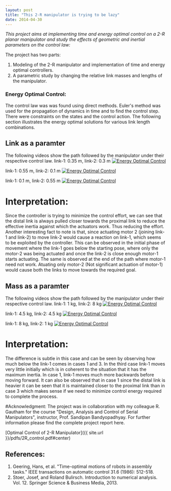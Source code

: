 ```yaml
---
layout: post
title: "This 2-R manipulator is trying to be lazy"
date: 2014-04-30
---
```


*This project aims at implementing time and energy optimal control on a 2-R planar manipulator and study the effects of geometric and inertial parameters on the control law:*

The project has two parts:
<ol>
<li>Modeling of the 2-R manipulator and implementation of time and energy optimal controllers.</li>
<li>A parametric study by changing the relative link masses and lengths of the manipulator.</li>
</ol>

### Energy Optimal Control:
The control law was was found using direct methods. Euler's method was used for the propagation of dynamics in time and to find the control step.  There were constraints on the states and the control action. The following section illustrates the energy optimal solutions for various link length combinations.

## Link as a paramter
The following videos show the path followed by the manipulator under their respective control law.
link-1: 0.35 m, link-2: 0.3 m
[![Energy Optimal Control](http://img.youtube.com/vi/2JrzHURlHvY/0.jpg)](http://www.youtube.com/watch?v=2JrzHURlHvY "2-R Energy Optimal Control")

link-1: 0.55 m, link-2: 0.1 m
[![Energy Optimal Control](http://img.youtube.com/vi/utFf0bHNMCA/0.jpg)](http://www.youtube.com/watch?v=utFf0bHNMCA "2-R Energy Optimal Control")

link-1: 0.1 m, link-2: 0.55 m
[![Energy Optimal Control](http://img.youtube.com/vi/SDWUbYIC_J0/0.jpg)](http://www.youtube.com/watch?v=SDWUbYIC_J0 "2-R Energy Optimal Control")

# Interpretation:
Since the controller is trying to minimize the control effort, we can see that the distal link is always pulled closer towards the proximal link to reduce the effective inertia against which the actuators work. Thus reducing the effort. Another interesting fact to note is that, since actuating motor 2 (joining link-1 and link-2) to move link-2 would cause a reaction on link-1, which seems to be exploited by the controller. This can be observed in the initial phase of movement where the link-1 goes below the starting pose, where only the motor-2 was being actuated and once the link-2 is close enough motor-1 starts actuating. The same is observed at the end of the path where motor-1 need not work. Atuating only motor-2 (Not significant actuation of motor-1) would cause both the links to move towards the required goal.

## Mass as a paramter
The following videos show the path followed by the manipulator under their respective control law.
link-1: 1 kg, link-2: 8 kg
[![Energy Optimal Control](http://img.youtube.com/vi/q5BXF6bjdrg/0.jpg)](http://www.youtube.com/watch?v=q5BXF6bjdrg "2-R Energy Optimal Control")

link-1: 4.5 kg, link-2: 4.5 kg
[![Energy Optimal Control](http://img.youtube.com/vi/VkHPzQlsNew/0.jpg)](http://www.youtube.com/watch?v=VkHPzQlsNew "2-R Energy Optimal Control")

link-1: 8 kg, link-2: 1 kg
[![Energy Optimal Control](http://img.youtube.com/vi/ka6JoWCYZB4/0.jpg)](http://www.youtube.com/watch?v=ka6JoWCYZB4 "2-R Energy Optimal Control")

# Interpretation:
The difference is subtle in this case and can be seen by observing how much below the link-1 comes in cases 1 and 3. In the third case link-1 moves very little initially which is in coherent to the situation that it has the maximum inertia. In case 1, link-1 moves much more backwards before moving forward. It can also be observed that in case 1 since the distal link is heavier it can be seen that it is maintained closer to the proximal link than in case 3 which makes sense if we need to minimize control energy required to complete the process.

#Acknowledgment:
The project was in collaboration with my colleague R. Gautham for the course "Design, Analysis and Control of Serial Manipulators", instructor, Prof. Sandipan Bandyopadhyay. For further information please find the complete project report here. 

[Optimal Control of 2-R Manipulator]({{ site.url }}/pdfs/2R_control.pdf#center)

## **References**:
1. Geering, Hans, et al. "Time-optimal motions of robots in assembly tasks." IEEE transactions on automatic control 31.6 (1986): 512-518.
2. Stoer, Josef, and Roland Bulirsch. Introduction to numerical analysis. Vol. 12. Springer Science & Business Media, 2013.

